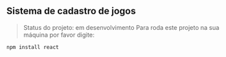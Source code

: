 ## Sistema de cadastro de jogos

> Status do projeto: em desenvolvimento
Para roda este projeto na sua máquina por favor digite:
``` 
npm install react 
```


